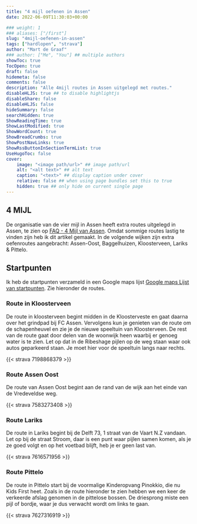 ```yaml
---
title: "4 mijl oefenen in Assen"
date: 2022-06-09T11:30:03+00:00

### weight: 1
### aliases: ["/first"]
slug: "4mijl-oefenen-in-assen"
tags: ["hardlopen", "strava"]
author: "Mart de Graaf"
### author: ["Me", "You"] ## multiple authors
showToc: true
TocOpen: true
draft: false
hidemeta: false
comments: false
description: "Alle 4mijl routes in Assen uitgelegd met routes."
disableHLJS: true ## to disable highlightjs
disableShare: false
disableHLJS: false
hideSummary: false
searchHidden: true
ShowReadingTime: true
ShowLastModified: true
ShowWordCount: true
ShowBreadCrumbs: true
ShowPostNavLinks: true
ShowRssButtonInSectionTermList: true
UseHugoToc: false
cover:
    image: "<image path/url>" ## image path/url
    alt: "<alt text>" ## alt text
    caption: "<text>" ## display caption under cover
    relative: false ## when using page bundles set this to true
    hidden: true ## only hide on current single page
---
```


## 4 MIJL

De organisatie van de vier mijl in Assen heeft extra routes uitgelegd in Assen, te zien op [FAQ - 4 Mijl van Assen](https://www.4mijlvanassen.nl/faq/). Omdat sommige routes lastig te vinden zijn heb ik dit artikel gemaakt. In de volgende wijken zijn extra oefenroutes aangebracht: Assen-Oost, Baggelhuizen, Kloosterveen, Lariks & Pittelo.

## Startpunten

Ik heb de startpunten verzameld in een Google maps lijst [Google maps Lijst van startpunten](https://goo.gl/maps/bBnfnvrUnU2qR2PQA). Zie hieronder de routes.

### Route in Kloosterveen

De route in kloosterveen begint midden in de Kloosterveste en gaat daarna over het grindpad bij FC Assen. Vervolgens kun je genieten van de route om de schapenheuvel en zie je de nieuwe speeltuin van Kloosterveen. De rest van de route gaat door delen van de woonwijk heen waarbij er genoeg water is te zien. Let op dat in de Ribeshage pijlen op de weg staan waar ook autos geparkeerd staan. Je moet hier voor de speeltuin langs naar rechts.

{{< strava 7198868379 >}}

### Route Assen Oost

De route van Assen Oost begint aan de rand van de wijk aan het einde van de Vredeveldse weg.

{{< strava 7583273408 >}}

### Route Lariks

De route in Lariks begint bij de Delft 73, 1 straat van de Vaart N.Z vandaan. Let op bij de straat Stroom, daar is een punt waar pijlen samen komen, als je ze goed volgt en op het voetbad blijft, heb je er geen last van.

{{< strava 7616571956 >}}

### Route Pittelo

De route in Pittelo start bij de voormalige Kinderopvang Pinokkio, die nu Kids First heet. Zoals in de route hieronder te zien hebben we een keer de verkeerde afslag genomen in de pittelose bossen. De driesprong miste een pijl of bordje, waar je dus verwacht wordt om links te gaan.

{{< strava 7627316919 >}}
